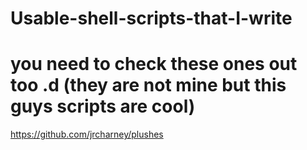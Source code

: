 # Usable-shell-scripts-that-I-write


# you need to check these ones out too .d (they are not mine but this guys scripts are cool)

https://github.com/jrcharney/plushes
